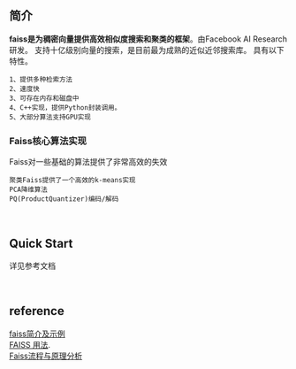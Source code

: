 ## 简介
**faiss是为稠密向量提供高效相似度搜索和聚类的框架**。由Facebook AI Research研发。 支持十亿级别向量的搜索，是目前最为成熟的近似近邻搜索库。
具有以下特性。
```
1、提供多种检索方法
2、速度快
3、可存在内存和磁盘中
4、C++实现，提供Python封装调用。
5、大部分算法支持GPU实现
```
### Faiss核心算法实现
Faiss对一些基础的算法提供了非常高效的失效
```
聚类Faiss提供了一个高效的k-means实现
PCA降维算法
PQ(ProductQuantizer)编码/解码
```

&nbsp;
## Quick Start
详见参考文档

&nbsp;
## reference
[faiss简介及示例](https://blog.csdn.net/kanbuqinghuanyizhang/article/details/80774609)   
[FAISS 用法](https://zhuanlan.zhihu.com/p/40236865).  
[Faiss流程与原理分析](https://www.cnblogs.com/yhzhou/p/10568728.html)
